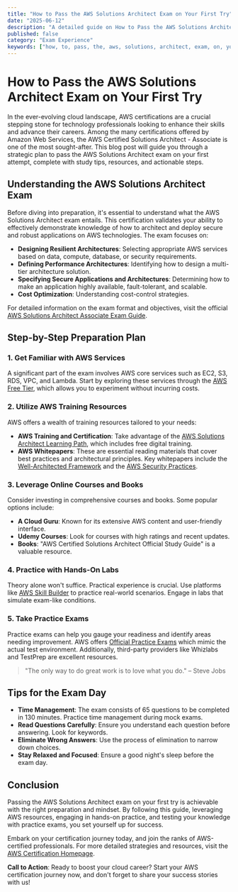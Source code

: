 ```yaml
---
title: "How to Pass the AWS Solutions Architect Exam on Your First Try"
date: "2025-06-12"
description: "A detailed guide on How to Pass the AWS Solutions Architect Exam on Your First Try"
published: false
category: "Exam Experience"
keywords: ["how, to, pass, the, aws, solutions, architect, exam, on, your, first, try"]
---
```


# How to Pass the AWS Solutions Architect Exam on Your First Try

In the ever-evolving cloud landscape, AWS certifications are a crucial stepping stone for technology professionals looking to enhance their skills and advance their careers. Among the many certifications offered by Amazon Web Services, the AWS Certified Solutions Architect - Associate is one of the most sought-after. This blog post will guide you through a strategic plan to pass the AWS Solutions Architect exam on your first attempt, complete with study tips, resources, and actionable steps.

## Understanding the AWS Solutions Architect Exam

Before diving into preparation, it's essential to understand what the AWS Solutions Architect exam entails. This certification validates your ability to effectively demonstrate knowledge of how to architect and deploy secure and robust applications on AWS technologies. The exam focuses on:

- **Designing Resilient Architectures**: Selecting appropriate AWS services based on data, compute, database, or security requirements.
- **Defining Performance Architectures**: Identifying how to design a multi-tier architecture solution.
- **Specifying Secure Applications and Architectures**: Determining how to make an application highly available, fault-tolerant, and scalable.
- **Cost Optimization**: Understanding cost-control strategies.

For detailed information on the exam format and objectives, visit the official [AWS Solutions Architect Associate Exam Guide](https://aws.amazon.com/certification/certified-solutions-architect-associate/).

## Step-by-Step Preparation Plan

### 1. Get Familiar with AWS Services

A significant part of the exam involves AWS core services such as EC2, S3, RDS, VPC, and Lambda. Start by exploring these services through the [AWS Free Tier](https://aws.amazon.com/free/), which allows you to experiment without incurring costs.

### 2. Utilize AWS Training Resources

AWS offers a wealth of training resources tailored to your needs:

- **AWS Training and Certification**: Take advantage of the [AWS Solutions Architect Learning Path](https://aws.amazon.com/training/architect/), which includes free digital training.
- **AWS Whitepapers**: These are essential reading materials that cover best practices and architectural principles. Key whitepapers include the [Well-Architected Framework](https://d1.awsstatic.com/whitepapers/architecture/AWS_Well-Architected_Framework.pdf) and the [AWS Security Practices](https://d1.awsstatic.com/whitepapers/Security/AWS_Security_Best_Practices.pdf).

### 3. Leverage Online Courses and Books

Consider investing in comprehensive courses and books. Some popular options include:

- **A Cloud Guru**: Known for its extensive AWS content and user-friendly interface.
- **Udemy Courses**: Look for courses with high ratings and recent updates.
- **Books**: "AWS Certified Solutions Architect Official Study Guide" is a valuable resource.

### 4. Practice with Hands-On Labs

Theory alone won't suffice. Practical experience is crucial. Use platforms like [AWS Skill Builder](https://skillbuilder.aws/) to practice real-world scenarios. Engage in labs that simulate exam-like conditions.

### 5. Take Practice Exams

Practice exams can help you gauge your readiness and identify areas needing improvement. AWS offers [Official Practice Exams](https://www.examtopics.com/exams/amazon/) which mimic the actual test environment. Additionally, third-party providers like Whizlabs and TestPrep are excellent resources.

> "The only way to do great work is to love what you do." – Steve Jobs

## Tips for the Exam Day

- **Time Management**: The exam consists of 65 questions to be completed in 130 minutes. Practice time management during mock exams.
- **Read Questions Carefully**: Ensure you understand each question before answering. Look for keywords.
- **Eliminate Wrong Answers**: Use the process of elimination to narrow down choices.
- **Stay Relaxed and Focused**: Ensure a good night's sleep before the exam day.

## Conclusion

Passing the AWS Solutions Architect exam on your first try is achievable with the right preparation and mindset. By following this guide, leveraging AWS resources, engaging in hands-on practice, and testing your knowledge with practice exams, you set yourself up for success. 

Embark on your certification journey today, and join the ranks of AWS-certified professionals. For more detailed strategies and resources, visit the [AWS Certification Homepage](https://aws.amazon.com/certification/).

**Call to Action**: Ready to boost your cloud career? Start your AWS certification journey now, and don't forget to share your success stories with us!
